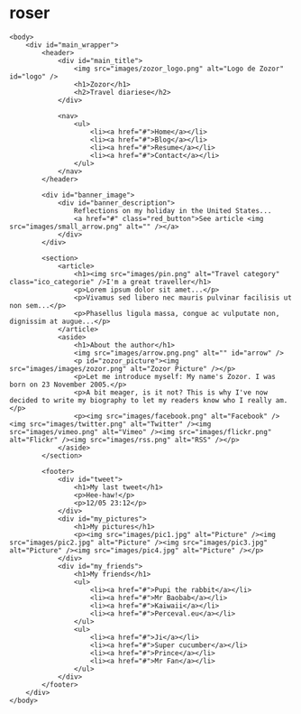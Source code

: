 # roser
<!DOCTYPE html>
<html>
    <head>
        <meta charset="utf-8" />
        <link rel="stylesheet" href="style.css" />
        <title>Zozor - Travel diaries</title>
    </head>

    <body>
        <div id="main_wrapper">
            <header>
                <div id="main_title">
                    <img src="images/zozor_logo.png" alt="Logo de Zozor" id="logo" />
                    <h1>Zozor</h1>
                    <h2>Travel diariese</h2>
                </div>
                
                <nav>
                    <ul>
                        <li><a href="#">Home</a></li>
                        <li><a href="#">Blog</a></li>
                        <li><a href="#">Resume</a></li>
                        <li><a href="#">Contact</a></li>
                    </ul>
                </nav>
            </header>
            
            <div id="banner_image">
                <div id="banner_description">
                    Reflections on my holiday in the United States...
                    <a href="#" class="red_button">See article <img src="images/small_arrow.png" alt="" /></a>
                </div>
            </div>
            
            <section>
                <article>
                    <h1><img src="images/pin.png" alt="Travel category" class="ico_categorie" />I'm a great traveller</h1>
                    <p>Lorem ipsum dolor sit amet...</p>
                    <p>Vivamus sed libero nec mauris pulvinar facilisis ut non sem...</p>
                    <p>Phasellus ligula massa, congue ac vulputate non, dignissim at augue...</p>
                </article>
                <aside>
                    <h1>About the author</h1>
                    <img src="images/arrow.png.png" alt="" id="arrow" />
                    <p id="zozor_picture"><img src="images/images/zozor.png" alt="Zozor Picture" /></p>
                    <p>Let me introduce myself: My name's Zozor. I was born on 23 November 2005.</p>
                    <p>A bit meager, is it not? This is why I've now decided to write my biography to let my readers know who I really am.</p>
                    <p><img src="images/facebook.png" alt="Facebook" /><img src="images/twitter.png" alt="Twitter" /><img src="images/vimeo.png" alt="Vimeo" /><img src="images/flickr.png" alt="Flickr" /><img src="images/rss.png" alt="RSS" /></p>
                </aside>
            </section>
            
            <footer>
                <div id="tweet">
                    <h1>My last tweet</h1>
                    <p>Hee-haw!</p>
                    <p>12/05 23:12</p>
                </div>
                <div id="my_pictures">
                    <h1>My pictures</h1>
                    <p><img src="images/pic1.jpg" alt="Picture" /><img src="images/pic2.jpg" alt="Picture" /><img src="images/pic3.jpg" alt="Picture" /><img src="images/pic4.jpg" alt="Picture" /></p>
                </div>
                <div id="my_friends">
                    <h1>My friends</h1>
                    <ul>
                        <li><a href="#">Pupi the rabbit</a></li>
                        <li><a href="#">Mr Baobab</a></li>
                        <li><a href="#">Kaiwaii</a></li>
                        <li><a href="#">Perceval.eu</a></li>
                    </ul>
                    <ul>
                        <li><a href="#">Ji</a></li>
                        <li><a href="#">Super cucumber</a></li>
                        <li><a href="#">Prince</a></li>
                        <li><a href="#">Mr Fan</a></li>
                    </ul>
                </div>
            </footer>
        </div>
    </body>
</html>
